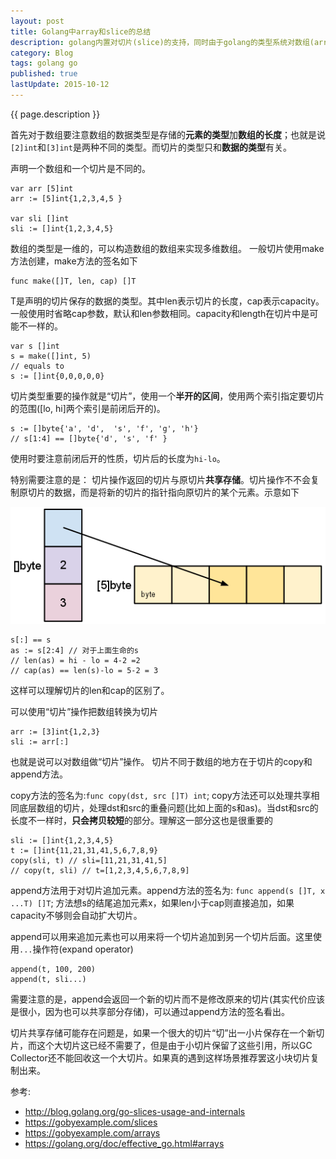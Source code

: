 ```yaml
---
layout: post
title: Golang中array和slice的总结
description: golang内置对切片(slice)的支持，同时由于golang的类型系统对数组(array)的使用并没有动态/脚本语言那么方便，在使用中经常需要使用切片和数组的一些操作。
category: Blog
tags: golang go
published: true
lastUpdate: 2015-10-12
---
```


{{ page.description }}

首先对于数组要注意数组的数据类型是存储的**元素的类型**加**数组的长度**；也就是说`[2]int`和`[3]int`是两种不同的类型。而切片的类型只和**数据的类型**有关。

声明一个数组和一个切片是不同的。

```golang
var arr [5]int
arr := [5]int{1,2,3,4,5 }

var sli []int
sli := []int{1,2,3,4,5}
```
数组的类型是一维的，可以构造数组的数组来实现多维数组。
一般切片使用make方法创建，make方法的签名如下

```
func make([]T, len, cap) []T
```
T是声明的切片保存的数据的类型。其中len表示切片的长度，cap表示capacity。一般使用时省略cap参数，默认和len参数相同。capacity和length在切片中是可能不一样的。

```
var s []int
s = make([]int, 5)
// equals to 
s := []int{0,0,0,0,0}
```
切片类型重要的操作就是“切片”，使用一个**半开的区间**，使用两个索引指定要切片的范围([lo, hi]两个索引是前闭后开的)。

```
s := []byte{'a', 'd',  's', 'f', 'g', 'h'}
// s[1:4] == []byte{'d', 's', 'f' }
```
使用时要注意前闭后开的性质，切片后的长度为`hi-lo`。

特别需要注意的是： 切片操作返回的切片与原切片**共享存储**。切片操作不不会复制原切片的数据，而是将新的切片的指针指向原切片的某个元素。示意如下

![go-slices-usage-and-internals_slice-2](/images/post/go-slices-usage-and-internals_slice-2.png)

```
s[:] == s
as := s[2:4] // 对于上面生命的s
// len(as) = hi - lo = 4-2 =2
// cap(as) == len(s)-lo = 5-2 = 3
```
这样可以理解切片的len和cap的区别了。


可以使用“切片”操作把数组转换为切片

```
arr := [3]int{1,2,3}
sli := arr[:]
```
也就是说可以对数组做“切片”操作。
切片不同于数组的地方在于切片的copy和append方法。

copy方法的签名为:`func copy(dst, src []T) int`; copy方法还可以处理共享相同底层数组的切片，处理dst和src的重叠问题(比如上面的s和as)。当dst和src的长度不一样时，**只会拷贝较短**的部分。理解这一部分这也是很重要的

```golang
sli := []int{1,2,3,4,5}
t := []int{11,21,31,41,5,6,7,8,9}
copy(sli, t) // sli=[11,21,31,41,5]
// copy(t, sli) // t=[1,2,3,4,5,6,7,8,9]
```
append方法用于对切片追加元素。append方法的签名为: `func append(s []T, x ...T) []T`; 方法想s的结尾追加元素x，如果len小于cap则直接追加，如果capacity不够则会自动扩大切片。

append可以用来追加元素也可以用来将一个切片追加到另一个切片后面。这里使用`...`操作符(expand operator)

```
append(t, 100, 200)
append(t, sli...)
```
需要注意的是，append会返回一个新的切片而不是修改原来的切片(其实代价应该是很小，因为也可以共享部分存储)，可以通过append方法的签名看出。

切片共享存储可能存在问题是，如果一个很大的切片“切”出一小片保存在一个新切片，而这个大切片这已经不需要了，但是由于小切片保留了这些引用，所以GC Collector还不能回收这一个大切片。如果真的遇到这样场景推荐罢这小块切片复制出来。

参考:

- http://blog.golang.org/go-slices-usage-and-internals
- https://gobyexample.com/slices
- https://gobyexample.com/arrays
- https://golang.org/doc/effective_go.html#arrays
